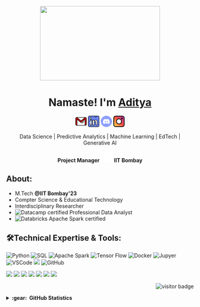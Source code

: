 
<div align="center">
   <img src="https://media.giphy.com/media/v1.Y2lkPTc5MGI3NjExcnR1ZGZpbW1xd3JkaTczaG9nbG91YzdmYzRzaGsyZHo4c2p3ZzBnbCZlcD12MV9pbnRlcm5hbF9naWZfYnlfaWQmY3Q9Zw/5zIGluztYuxg1vlTiJ/source.gif" height="200" width="80%">
   <h1> Namaste! I'm <a href> Aditya </a>  </h1>
    <p align='center'>
<a href="mailto:adityapanwar@iitb.ac.in"><img height="30" 
src="https://github.com/adityapanwar94/adityapanwar94/blob/main/assets/gmail.png?raw=true"></a>
<a href="https://www.linkedin.com/in/adityapanwar01/"><img height="30" src="https://raw.githubusercontent.com/8bithemant/8bithemant/master/linkedin.png?raw=true"></a>
<a href="https://www.discord.com/adityap94/"><img height="30" src="https://github.com/adityapanwar94/adityapanwar94/blob/main/assets/discord-round.svg?token=GHSAT0AAAAAACKPFKXX5GJIRQBRMDDS2QMEZLUMLVQ"></a>
<a href="https://www.instagram.com/ad1tya._/"><img height="30" src="https://github.com/adityapanwar94/adityapanwar94/blob/main/assets/insta.png"></a>
 </p>
    </div>
<div align="center"> Data Science | Predictive Analytics | Machine Learning | EdTech | Generative AI 

**Project Manager** <img height="30" src="https://github.com/adityapanwar94/adityapanwar94/blob/main/assets/iit.png"> **IIT Bombay** </div> 

## About:
* M.Tech **@IIT Bombay'23**
* Compter Science & Educational Technology
* Interdisciplinary Researcher
*  ![Datacamp](https://img.shields.io/badge/Datacamp-05192D?style=for-the-badge&logo=datacamp&logoColor=03E860) certified Professional Data Analyst
*  ![Databricks](https://img.shields.io/badge/Databricks-FF3621?style=for-the-badge&logo=Databricks&logoColor=white) Apache Spark certified


## 🛠️Technical Expertise & Tools:
![Python](https://img.shields.io/badge/python-3670A0?style=for-the-badge&logo=python&logoColor=ffdd54)
![SQL](https://img.shields.io/badge/MySQL-005C84?style=for-the-badge&logo=mysql&logoColor=white)
![Apache Spark](https://img.shields.io/badge/Apache_Spark-FFFFFF?style=for-the-badge&logo=apachespark&logoColor=#E35A16)
![Tensor Flow](https://img.shields.io/badge/TensorFlow-FF6F00?style=for-the-badge&logo=tensorflow&logoColor=white)
![Docker](https://img.shields.io/badge/Docker-2CA5E0?style=for-the-badge&logo=docker&logoColor=white)
![Jupyer](https://img.shields.io/badge/Jupyter-F37626.svg?&style=for-the-badge&logo=Jupyter&logoColor=white)
![VSCode](https://img.shields.io/badge/VSCode-0078D4?style=for-the-badge&logo=visual%20studio%20code&logoColor=white)
![](https://img.shields.io/badge/Colab-F9AB00?style=for-the-badge&logo=googlecolab&color=525252)
![GitHub](https://img.shields.io/badge/GITHUB-%23121011.svg?&style=flat&logo=github&logoColor=white)


![](https://img.shields.io/badge/Numpy-777BB4?style=for-the-badge&logo=numpy&logoColor=white)
![](https://img.shields.io/badge/Pandas-2C2D72?style=for-the-badge&logo=pandas&logoColor=white)
![](https://img.shields.io/badge/scikit_learn-F7931E?style=for-the-badge&logo=scikit-learn&logoColor=white)
![](https://img.shields.io/badge/PyTorch-EE4C2C?style=for-the-badge&logo=pytorch&logoColor=white)
![](https://img.shields.io/badge/Keras-D00000?style=for-the-badge&logo=Keras&logoColor=white)
![](https://img.shields.io/badge/LaTeX-47A141?style=for-the-badge&logo=LaTeX&logoColor=white)
![](https://img.shields.io/badge/Streamlit-FF4B4B?style=for-the-badge&logo=Streamlit&logoColor=white)

<p  align="right"><img src="https://visitor-badge.laobi.icu/badge?page_id=adityapanwar94" alt="visitor badge"/></p>

<details>
  <summary><b>:gear: &nbsp;GitHub Statistics</b></summary>
  <br/>
</div>
<p align="center">
  <img src="https://github-readme-stats.vercel.app/api/top-langs/?username=adityapanwar94&layout=compact&count_private=true&langs_count=8" alt="Top Langs" width="40%" height="%50">
  <img src="https://github-readme-stats.vercel.app/api?username=adityapanwar94&show_icons=true&title_color=fff&icon_color=79ff97&text_color=9f9f9f&bg_color=151515&count_private=true&hide=issues,contributions" alt="Aditya's GitHub Stats" width="50%" height="%70">
</p>
</details>
<!--
<div align="center">
[![Top Langs](https://github-readme-stats.vercel.app/api/top-langs/?username=adityapanwar94&layout=compact&count_private=true&langs_count=8)](https://github.com/adityapanwar94/github-readme-stats)

[![Aditya's github stats](https://github-readme-stats.vercel.app/api?username=adityapanwar94&show_icons=true&title_color=fff&icon_color=79ff97&text_color=9f9f9f&bg_color=151515&count_private=true&hide=issues,contributions)](https://github.com/adityapanwar94)


<img height="60" src="https://github.com/devicons/devicon/blob/master/icons/docker/docker-original.svg" alt="docker">
-->
